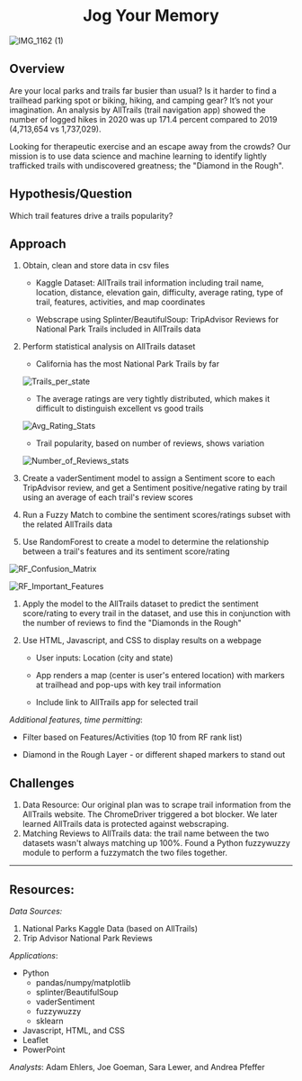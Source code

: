 <h1 align="center">Jog Your Memory</h1>

![IMG_1162 (1)](https://user-images.githubusercontent.com/90863226/155852100-a516656f-60f4-4314-b8f2-a6a4c40d5ba6.jpg)


## Overview
Are your local parks and trails far busier than usual?  Is it harder to find a trailhead parking spot or biking, hiking, and camping gear?  It’s not your imagination.  An analysis by AllTrails (trail navigation app) showed the number of logged hikes in 2020 was up 171.4 percent compared to 2019 (4,713,654 vs 1,737,029).

Looking for therapeutic exercise and an escape away from the crowds?  Our mission is to use data science and machine learning to identify lightly trafficked trails with undiscovered greatness; the "Diamond in the Rough".

## Hypothesis/Question 
Which trail features drive a trails popularity?  
  
## Approach  
  1. Obtain, clean and store data in csv files
 
     * Kaggle Dataset: AllTrails trail information including trail name, location, distance, elevation gain, difficulty, average rating, type of trail, features, activities, and map coordinates

     * Webscrape using Splinter/BeautifulSoup: TripAdvisor Reviews for National Park Trails included in AllTrails data
 
  1. Perform statistical analysis on AllTrails dataset
  
     * California has the most National Park Trails by far
     
     ![Trails_per_state](https://user-images.githubusercontent.com/90863226/156673910-6bf1e64a-a5e5-491a-a279-221691d6a463.png)
     
     * The average ratings are very tightly distributed, which makes it difficult to distinguish excellent vs good trails
     
     ![Avg_Rating_Stats](https://user-images.githubusercontent.com/90863226/156673938-3c6bf6a6-e718-4fcd-8992-65df8fabe50c.png)
  
     * Trail popularity, based on number of reviews, shows variation
   
     ![Number_of_Reviews_stats](https://user-images.githubusercontent.com/90863226/156673966-093616a0-1a31-476b-afbf-0a3434e24753.png)
  
  1. Create a vaderSentiment model to assign a Sentiment score to each TripAdvisor review, and get a Sentiment positive/negative rating by trail using an average of each trail's review scores

  1. Run a Fuzzy Match to combine the sentiment scores/ratings subset with the related AllTrails data
  
  1. Use RandomForest to create a model to determine the relationship between a trail's features and its sentiment score/rating
  
  ![RF_Confusion_Matrix](https://user-images.githubusercontent.com/90863226/156674112-0d0ef9b3-edee-4f8a-84af-628a212bc02f.png)
  
  ![RF_Important_Features](https://user-images.githubusercontent.com/90863226/156674129-d6ffabb9-9245-40dd-ac36-b5f1d89ba3d6.png)
  
  1. Apply the model to the AllTrails dataset to predict the sentiment score/rating to every trail in the dataset, and use this in conjunction with the number of reviews to find the "Diamonds in the Rough" 
  
  1. Use HTML, Javascript, and CSS to display results on a webpage
  
     * User inputs: Location (city and state)

     * App renders a map (center is user's entered location) with markers at trailhead and pop-ups with key trail information

     * Include link to AllTrails app for selected trail

  _Additional features, time permitting_:
  
  * Filter based on Features/Activities (top 10 from RF rank list)
  
  * Diamond in the Rough Layer - or different shaped markers to stand out

## Challenges
1. Data Resource: Our original plan was to scrape trail information from the AllTrails website.  The ChromeDriver triggered a bot blocker.  We later learned AllTrails data is protected against webscraping.
2. Matching Reviews to AllTrails data: the trail name between the two datasets wasn't always matching up 100%. Found a Python fuzzywuzzy module to perform a fuzzymatch the two files together.

___
## Resources:
_Data Sources:_ 

1. National Parks Kaggle Data (based on AllTrails)
2. Trip Advisor National Park Reviews

_Applications_:
*  Python
   *  pandas/numpy/matplotlib
   *  splinter/BeautifulSoup
   *  vaderSentiment
   *  fuzzywuzzy
   *  sklearn
*  Javascript, HTML, and CSS
*  Leaflet
*  PowerPoint

_Analysts_: Adam Ehlers, Joe Goeman, Sara Lewer, and Andrea Pfeffer
